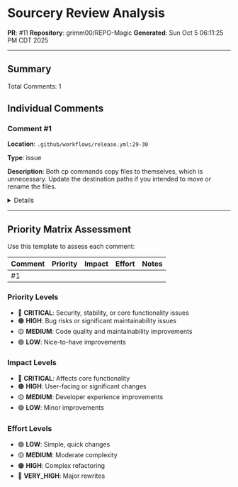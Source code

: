 # Sourcery Review Analysis
**PR**: #11
**Repository**: grimm00/REPO-Magic
**Generated**: Sun Oct  5 06:11:25 PM CDT 2025

---

## Summary

Total Comments: 1

## Individual Comments

### Comment #1

**Location**: `.github/workflows/release.yml:29-30`

**Type**: issue

**Description**: Both cp commands copy files to themselves, which is unnecessary. Update the destination paths if you intended to move or rename the files.

<details>
<summary>Details</summary>

<b>Code Context</b>

<pre><code>
+        ./create_user_package.sh
+        
+        # Move packages to /tmp for release
+        cp /tmp/REPO-Magic-v$VERSION.zip /tmp/REPO-Magic-v$VERSION.zip
+        cp /tmp/REPO-Magic-User-v$VERSION.zip /tmp/REPO-Magic-User-v$VERSION.zip
+        
+        echo &quot;Packages created successfully&quot;
</code></pre>

<b>Issue</b>

**issue:** Redundant copy commands duplicate files to the same location.

</details>

---

## Priority Matrix Assessment

Use this template to assess each comment:

| Comment | Priority | Impact | Effort | Notes |
|---------|----------|--------|--------|-------|
| #1 | | | | |

### Priority Levels
- 🔴 **CRITICAL**: Security, stability, or core functionality issues
- 🟠 **HIGH**: Bug risks or significant maintainability issues
- 🟡 **MEDIUM**: Code quality and maintainability improvements
- 🟢 **LOW**: Nice-to-have improvements

### Impact Levels
- 🔴 **CRITICAL**: Affects core functionality
- 🟠 **HIGH**: User-facing or significant changes
- 🟡 **MEDIUM**: Developer experience improvements
- 🟢 **LOW**: Minor improvements

### Effort Levels
- 🟢 **LOW**: Simple, quick changes
- 🟡 **MEDIUM**: Moderate complexity
- 🟠 **HIGH**: Complex refactoring
- 🔴 **VERY_HIGH**: Major rewrites


